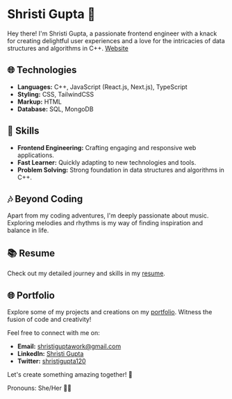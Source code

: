 # Shristi Gupta 🚀

Hey there! I'm Shristi Gupta, a passionate frontend engineer with a knack for creating delightful user experiences and a love for the intricacies of data structures and algorithms in C++.
[Website](https://shristi-portfolio-seven.vercel.app/) 

## 🌐 Technologies

- **Languages:** C++, JavaScript (React.js, Next.js), TypeScript
- **Styling:** CSS, TailwindCSS
- **Markup:** HTML
- **Database:** SQL, MongoDB

## 🚀 Skills

- **Frontend Engineering:** Crafting engaging and responsive web applications.
- **Fast Learner:** Quickly adapting to new technologies and tools.
- **Problem Solving:** Strong foundation in data structures and algorithms in C++.

## 🎶 Beyond Coding

Apart from my coding adventures, I'm deeply passionate about music. Exploring melodies and rhythms is my way of finding inspiration and balance in life.

## 📚 Resume

Check out my detailed journey and skills in my [resume]((https://drive.google.com/file/d/1-MwNj-yikg3v0ozR-T91RiXWX6R3Hcbv/view?usp=sharing)).

## 🌐 Portfolio

Explore some of my projects and creations on my [portfolio](https://shristi-portfolio-seven.vercel.app/). Witness the fusion of code and creativity!

Feel free to connect with me on:

- **Email:** [shristiguptawork@gmail.com](mailto:shristiguptawork@gmail.com)
- **LinkedIn:** [Shristi Gupta](https://www.linkedin.com/in/shristigupta12)
- **Twitter:** [shristigupta120](https://www.twitter.com/shristigupta120)

Let's create something amazing together! 🚀

Pronouns: She/Her 👩‍💻
